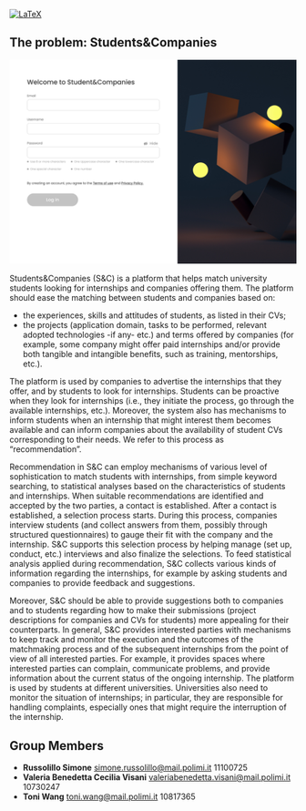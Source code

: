 [![LaTeX](https://img.shields.io/badge/latex-%23008080.svg?style=for-the-badge&logo=latex&logoColor=white)](https://www.latex-project.org)

## The problem: Students&Companies

![Welcome](docs/README_images/welcome.png)

Students&Companies (S&C) is a platform that helps match university students looking for internships and companies offering them. The platform should ease the matching between students and companies based on:

* the experiences, skills and attitudes of students, as listed in their CVs;
* the projects (application domain, tasks to be performed, relevant adopted technologies -if any- etc.) and terms offered by companies (for example, some company might offer paid internships and/or provide both tangible and intangible benefits, such as training, mentorships, etc.).

The platform is used by companies to advertise the internships that they offer, and by students to look for internships. Students can be proactive when they look for internships (i.e., they initiate the process, go through the available internships, etc.). Moreover, the system also has mechanisms to inform students when an internship that might interest them becomes available and can inform companies about the availability of student CVs corresponding to their needs. We refer to this process as “recommendation”.

Recommendation in S&C can employ mechanisms of various level of sophistication to match students with internships, from simple keyword searching, to statistical analyses based on the characteristics of students and internships.
When suitable recommendations are identified and accepted by the two parties, a contact is established. After a contact is established, a selection process starts. During this process, companies interview students (and collect answers from them, possibly through structured questionnaires) to gauge their fit with the company and the internship. S&C supports this selection process by helping manage (set up, conduct, etc.) interviews and also finalize the selections. To feed statistical analysis applied during recommendation, S&C collects various kinds of information regarding the internships, for example by asking students and companies to provide feedback and
suggestions.

Moreover, S&C should be able to provide suggestions both to companies and to students regarding how to make their submissions (project descriptions for companies and CVs for students) more appealing for their counterparts. In general, S&C provides interested parties with mechanisms to keep track and monitor the execution and the outcomes of the matchmaking process and of the subsequent internships from the point of view of all interested parties. For example, it provides spaces where interested parties can complain, communicate problems, and provide information about the current status of the ongoing internship. The platform is used by students at different universities. Universities also need to monitor the situation of internships; in particular, they are responsible for handling complaints, especially ones that might require the interruption of the internship.


## Group Members
* **Russolillo Simone** simone.russolillo@mail.polimi.it 11100725
* **Valeria Benedetta Cecilia Visani** valeriabenedetta.visani@mail.polimi.it 10730247
* **Toni Wang** toni.wang@mail.polimi.it 10817365
